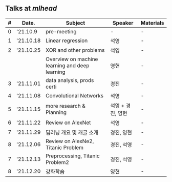 ## Talks at *mlhead*

|#  |Date.     |Subject                       | Speaker |Materials
|---|----------|------------------------------|---------|---------|
|0  |'21.10.9  |pre-meeting                   |-        |-
|1  |'21.10.18 |Linear regression             |석영     |-
|2  |'21.10.25 |XOR and other problems        |석영     |-
|   |          |Overview on machine learning and deep learning |영현 |-
|3  |'21.11.01 |data analysis, prods certi        |경진     |-
|4  |'21.11.08 |Convolutional Networks        |석영     |-
|5  |'21.11.15 |more research & Planning        |석영 + 경진, 영현 |-
|6  |'21.11.22 |Review on AlexNet        |석영     |-
|7  |'21.11.29 |딥러닝 개요 및 캐글 소개        |경진, 영현     |-
|8  |'21.12.06 |Review on AlexNe2, Titanic Problem  |경진, 석영     |-
|7  |'21.12.13 |Preprocessing, Titanic Problem2   |경진, 석영     |-
|8  |'21.12.20 |강화학습   |영현     |-